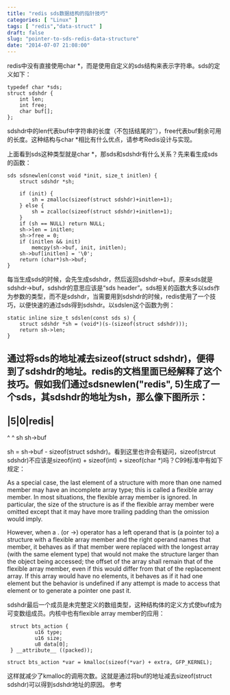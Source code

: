 ```yaml
---
title: "redis sds数据结构的指针技巧"
categories: [ "Linux" ]
tags: [ "redis","data-struct" ]
draft: false
slug: "pointer-to-sds-redis-data-structure"
date: "2014-07-07 21:08:00"
---
```


redis中没有直接使用char *，而是使用自定义的sds结构来表示字符串。sds的定义如下：

    typedef char *sds;
    struct sdshdr {
        int len;
        int free;
        char buf[];
    };

sdshdr中的len代表buf中字符串的长度（不包括结尾的’’），free代表buf剩余可用的长度。这种结构与char *相比有什么优点，请参考Redis设计与实现。


<!--more-->


上面看到sds这种类型就是char *，那sds和sdshdr有什么关系？先来看生成sds的函数：

    sds sdsnewlen(const void *init, size_t initlen) {
        struct sdshdr *sh;
    
        if (init) {
            sh = zmalloc(sizeof(struct sdshdr)+initlen+1);
        } else {
            sh = zcalloc(sizeof(struct sdshdr)+initlen+1);
        }
        if (sh == NULL) return NULL;
        sh->len = initlen;
        sh->free = 0;
        if (initlen && init)
            memcpy(sh->buf, init, initlen);
        sh->buf[initlen] = '\0';
        return (char*)sh->buf;
    }

每当生成sds的时候，会先生成sdshdr，然后返回sdshdr->buf。原来sds就是sdshdr->buf，sdshdr的意思应该是“sds header”。sds相关的函数大多以sds作为参数的类型，而不是sdshdr，当需要用到sdshdr的时候，redis使用了一个技巧，以便快速的通过sds得到sdshdr。以sdslen这个函数为例：

    static inline size_t sdslen(const sds s) {
        struct sdshdr *sh = (void*)(s-(sizeof(struct sdshdr)));
        return sh->len;
    }

通过将sds的地址减去sizeof(struct sdshdr)，便得到了sdshdr的地址。redis的文档里面已经解释了这个技巧。假如我们通过sdsnewlen("redis", 5)生成了一个sds，其sdshdr的地址为sh，那么像下图所示：
-----------
|5|0|redis|
-----------
^   ^
sh  sh->buf

sh = sh->buf - sizeof(struct sdshdr)。看到这里也许会有疑问，sizeof(strcut sdshdr)不应该是sizeof(int) + sizeof(int) + sizeof(char *)吗？C99标准中有如下规定：

As a special case, the last element of a structure with more than one named member may have an incomplete array type; this is called a flexible array member. In most situations, the flexible array member is ignored. In particular, the size of the structure is as if the flexible array member were omitted except that it may have more trailing padding than the omission would imply.

However, when a . (or ->) operator has a left operand that is (a pointer to) a structure with a flexible array member and the right operand names that member, it behaves as if that member were replaced with the longest array (with the same element type) that would not make the structure larger than the object being accessed; the offset of the array shall remain that of the flexible array member, even if this would differ from that of the replacement array. If this array would have no elements, it behaves as if it had one element but the behavior is undefined if any attempt is made to access that element or to generate a pointer one past it. 

sdshdr最后一个成员是未完整定义的数组类型，这种结构体的定义方式使buf成为可变数组成员。内核中也有flexible array member的应用：

     struct bts_action {
             u16 type;
             u16 size;
             u8 data[0];
     } __attribute__ ((packed));
    
    struct bts_action *var = kmalloc(sizeof(*var) + extra, GFP_KERNEL);

这样就减少了kmalloc的调用次数。这就是通过将buf的地址减去sizeof(struct sdshdr)可以得到sdshdr地址的原因。
参考


